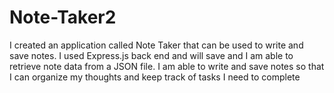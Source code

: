 # Note-Taker2
I created an application called Note Taker that can be used to write and save notes. I used Express.js back end and will save and I am able to retrieve note data from a JSON file. I am able to write and save notes so that I can organize my thoughts and keep track of tasks I need to complete

